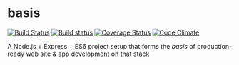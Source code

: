 # basis
[![Build Status](https://travis-ci.org/basis-stack/basis.svg?branch=master)](https://travis-ci.org/basis-stack/basis)
[![Build status](https://ci.appveyor.com/api/projects/status/y9frdmgti2eujjyd?svg=true)](https://ci.appveyor.com/project/justinware/basis)
[![Coverage Status](https://coveralls.io/repos/github/basis-stack/basis/badge.svg?branch=master)](https://coveralls.io/github/basis-stack/basis?branch=master)
[![Code Climate](https://codeclimate.com/github/basis-stack/basis/badges/gpa.svg)](https://codeclimate.com/github/basis-stack/basis)

A Node.js + Express + ES6 project setup that forms the *basis* of production-ready web site & app development on that stack
